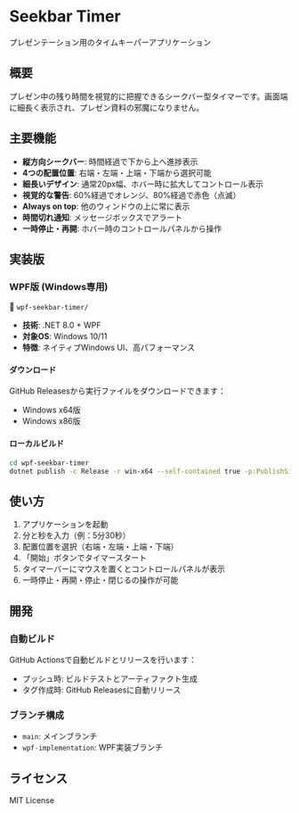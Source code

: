 # Seekbar Timer

プレゼンテーション用のタイムキーパーアプリケーション

## 概要

プレゼン中の残り時間を視覚的に把握できるシークバー型タイマーです。画面端に細長く表示され、プレゼン資料の邪魔になりません。

## 主要機能

- **縦方向シークバー**: 時間経過で下から上へ進捗表示
- **4つの配置位置**: 右端・左端・上端・下端から選択可能
- **細長いデザイン**: 通常20px幅、ホバー時に拡大してコントロール表示
- **視覚的な警告**: 60%経過でオレンジ、80%経過で赤色（点滅）
- **Always on top**: 他のウィンドウの上に常に表示
- **時間切れ通知**: メッセージボックスでアラート
- **一時停止・再開**: ホバー時のコントロールパネルから操作

## 実装版

### WPF版 (Windows専用)
📁 `wpf-seekbar-timer/`

- **技術**: .NET 8.0 + WPF
- **対象OS**: Windows 10/11
- **特徴**: ネイティブWindows UI、高パフォーマンス

#### ダウンロード
GitHub Releasesから実行ファイルをダウンロードできます：
- Windows x64版
- Windows x86版

#### ローカルビルド
```bash
cd wpf-seekbar-timer
dotnet publish -c Release -r win-x64 --self-contained true -p:PublishSingleFile=true
```

## 使い方

1. アプリケーションを起動
2. 分と秒を入力（例：5分30秒）
3. 配置位置を選択（右端・左端・上端・下端）
4. 「開始」ボタンでタイマースタート
5. タイマーバーにマウスを置くとコントロールパネルが表示
6. 一時停止・再開・停止・閉じるの操作が可能

## 開発

### 自動ビルド
GitHub Actionsで自動ビルドとリリースを行います：
- プッシュ時: ビルドテストとアーティファクト生成
- タグ作成時: GitHub Releasesに自動リリース

### ブランチ構成
- `main`: メインブランチ
- `wpf-implementation`: WPF実装ブランチ

## ライセンス

MIT License 
